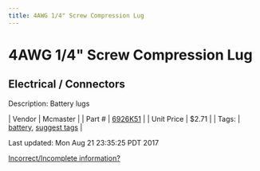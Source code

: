 ```yaml
---
title: 4AWG 1/4" Screw Compression Lug
---
```


# 4AWG 1/4" Screw Compression Lug
## Electrical / Connectors
Description: 	Battery lugs 

| Vendor | Mcmaster | 
| Part # | [6926K51](https://www.mcmaster.com/#6926K51) | 
| Unit Price | $2.71 | 
| Tags: | [battery](https://jgermita.github.io/frc-parts/search/?q=battery), [suggest tags](https://docs.google.com/forms/d/e/1FAIpQLSeWyY8v3RgOty-MyWmh9U0iivNYN_molChYyS-0U-o-kOAv_g/viewform) | 

Last updated: Mon Aug 21 23:35:25 PDT 2017

 [Incorrect/Incomplete information?](https://docs.google.com/forms/d/e/1FAIpQLSeWyY8v3RgOty-MyWmh9U0iivNYN_molChYyS-0U-o-kOAv_g/viewform)